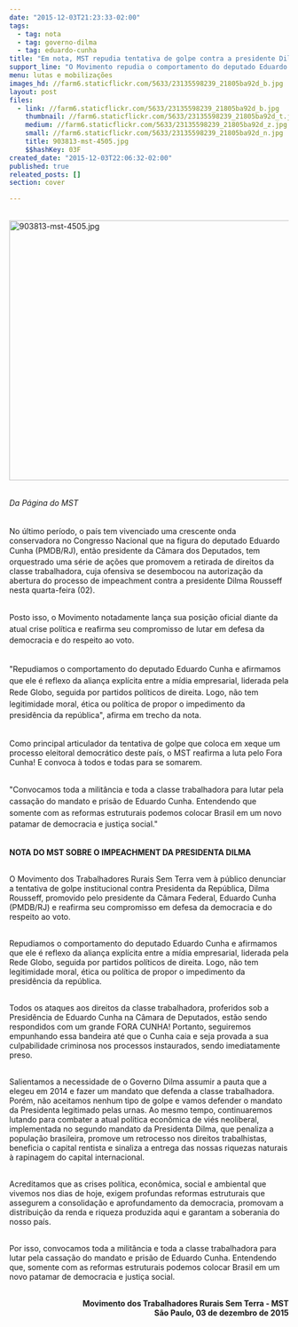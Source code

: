 ```yaml
---
date: "2015-12-03T21:23:33-02:00"
tags:
  - tag: nota
  - tag: governo-dilma
  - tag: eduardo-cunha
title: "Em nota, MST repudia tentativa de golpe contra a presidente Dilma"
support_line: "O Movimento repudia o comportamento do deputado Eduardo Cunha e afirma que o mesmo não tem legitimidade moral, ética ou política de propor o impedimento da presidência da república. "
menu: lutas e mobilizações
images_hd: //farm6.staticflickr.com/5633/23135598239_21805ba92d_b.jpg
layout: post
files:
  - link: //farm6.staticflickr.com/5633/23135598239_21805ba92d_b.jpg
    thumbnail: //farm6.staticflickr.com/5633/23135598239_21805ba92d_t.jpg
    medium: //farm6.staticflickr.com/5633/23135598239_21805ba92d_z.jpg
    small: //farm6.staticflickr.com/5633/23135598239_21805ba92d_n.jpg
    title: 903813-mst-4505.jpg
    $$hashKey: 03F
created_date: "2015-12-03T22:06:32-02:00"
published: true
releated_posts: []
section: cover

---
```

<p><br />
<img alt="903813-mst-4505.jpg" height="468" src="//farm6.staticflickr.com/5633/23135598239_21805ba92d_b.jpg" width="700" /><br />
&nbsp;</p>

<p><em style="line-height: 20.8px;">Da P&aacute;gina do MST</em></p>

<p><br />
No &uacute;ltimo per&iacute;odo, o pa&iacute;s tem vivenciado uma crescente onda conservadora&nbsp;no Congresso Nacional que&nbsp;na figura do deputado Eduardo Cunha (<span style="line-height: 20.8px;">PMDB/RJ</span>), ent&atilde;o&nbsp;presidente da C&acirc;mara dos Deputados,&nbsp;tem orquestrado uma s&eacute;rie de a&ccedil;&otilde;es que promovem a retirada de&nbsp;direitos da classe trabalhadora, cuja ofensiva se desembocou na autoriza&ccedil;&atilde;o da abertura do processo de impeachment contra a presidente Dilma Rousseff nesta quarta-feira (02).&nbsp;</p>

<p><br />
<span style="line-height: 20.8px;">Posto isso, o Movimento notadamente&nbsp;lan&ccedil;a sua posi&ccedil;&atilde;o oficial diante da atual crise pol&iacute;tica e&nbsp;reafirma seu compromisso de&nbsp;lutar em defesa da democracia e do respeito ao voto.</span></p>

<p><br />
<span style="line-height: 20.8px;">&quot;Repudiamos o comportamento do&nbsp;deputado&nbsp;Eduardo Cunha e afirmamos que ele &eacute;&nbsp;reflexo da alian&ccedil;a expl&iacute;cita entre a m&iacute;dia empresarial,&nbsp;liderada pela Rede Globo, seguida por partidos pol&iacute;ticos de direita.&nbsp;Logo, n&atilde;o tem legitimidade moral, &eacute;tica ou pol&iacute;tica de propor o impedimento da presid&ecirc;ncia da rep&uacute;blica&quot;, afirma em trecho da nota.&nbsp;</span></p>

<p><br />
Como principal articulador da tentativa de golpe&nbsp;que coloca em xeque um processo eleitoral democr&aacute;tico deste pa&iacute;s, o MST reafirma a luta pelo&nbsp;Fora Cunha! E convoca &agrave; todos e todas para se somarem.&nbsp;</p>

<p><br />
<span style="line-height: 20.8px;">&quot;Convocamos toda a milit&acirc;ncia e toda a classe trabalhadora para lutar pela cassa&ccedil;&atilde;o do mandato e pris&atilde;o de Eduardo Cunha. Entendendo que somente com as reformas estruturais&nbsp;podemos colocar Brasil em um novo patamar de democracia e justi&ccedil;a social.&quot;</span></p>

<p><br />
<strong>NOTA DO MST SOBRE O IMPEACHMENT DA PRESIDENTA DILMA</strong></p>

<p><br />
O Movimento dos Trabalhadores Rurais Sem Terra vem &agrave; p&uacute;blico denunciar a tentativa de golpe institucional contra Presidenta da Rep&uacute;blica, Dilma Rousseff, promovido pelo presidente da C&acirc;mara Federal, Eduardo Cunha (PMDB/RJ) e reafirma seu compromisso em defesa da democracia e do respeito ao voto.</p>

<p><br />
Repudiamos o comportamento do&nbsp;deputado&nbsp;Eduardo Cunha e afirmamos que ele &eacute;&nbsp;reflexo da alian&ccedil;a expl&iacute;cita entre a m&iacute;dia empresarial,&nbsp;liderada pela Rede Globo, seguida por partidos pol&iacute;ticos de direita.&nbsp;Logo, n&atilde;o tem legitimidade moral, &eacute;tica ou pol&iacute;tica de propor o impedimento da presid&ecirc;ncia da rep&uacute;blica.&nbsp;</p>

<p><br />
Todos os ataques aos direitos da classe trabalhadora, proferidos sob a Presid&ecirc;ncia de Eduardo Cunha na C&acirc;mara de Deputados, est&atilde;o sendo respondidos com um grande FORA CUNHA! Portanto, seguiremos empunhando essa bandeira at&eacute; que o Cunha caia e seja provada a sua culpabilidade criminosa nos processos instaurados, sendo imediatamente preso.</p>

<p><br />
Salientamos a necessidade de o Governo Dilma assumir a pauta que a elegeu em 2014 e fazer um mandato que defenda a classe trabalhadora. Por&eacute;m, n&atilde;o aceitamos nenhum tipo de golpe e vamos defender o mandato da Presidenta legitimado pelas urnas.&nbsp;Ao mesmo tempo, continuaremos lutando para combater a&nbsp;atual pol&iacute;tica econ&ocirc;mica de vi&eacute;s neoliberal, implementada no segundo mandato da Presidenta Dilma, que penaliza a popula&ccedil;&atilde;o brasileira, promove um retrocesso nos direitos trabalhistas, beneficia o capital rentista e sinaliza a entrega das nossas riquezas naturais &agrave; rapinagem do capital internacional.</p>

<p><br />
Acreditamos que&nbsp;as crises pol&iacute;tica, econ&ocirc;mica, social e ambiental que vivemos nos dias de hoje, exigem profundas reformas estruturais que assegurem a consolida&ccedil;&atilde;o e aprofundamento da democracia, promovam a distribui&ccedil;&atilde;o da renda e riqueza produzida aqui e garantam a soberania do nosso pa&iacute;s.&nbsp;</p>

<p><br />
Por isso, convocamos toda a milit&acirc;ncia e toda a classe trabalhadora para lutar pela cassa&ccedil;&atilde;o do mandato e pris&atilde;o de Eduardo Cunha. Entendendo que, somente com as reformas estruturais&nbsp;podemos colocar Brasil em um novo patamar de democracia e justi&ccedil;a social.</p>

<p style="text-align: right;"><br />
<strong>Movimento dos Trabalhadores Rurais Sem Terra - MST<br />
S&atilde;o Paulo, 03 de dezembro de 2015</strong></p>
